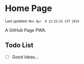 # Home Page

<sub>Last updated: `Mon Apr  8 12:25:52 CST 2019`</sub>

A GitHub Page PWA.

## Todo List

- [ ] Good ideas...
